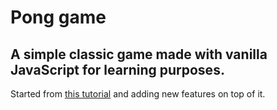 # Pong game
## A simple classic game made with vanilla JavaScript for learning purposes.

Started from [this tutorial](https://youtu.be/3EMxBkqC4z0?si=RKSMtPN1A25-fIZW) and adding new features on top of it.
